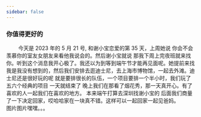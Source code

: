 ```yaml
---
sidebar: false
---
```


### 你值得更好的

&emsp; &emsp;今天是 2023 年的 5 月 21 号, 和谢小宝恋爱的第 35 天，上周她说 你会不会羡慕你的室友女朋友来看他我说会的。然后谢小宝就说 那我下周上完夜班就来找你。听到这个消息我开心极了。我还以为到等到端午节才能再见面呢。她提前来找我是我没有想到的，然后我们安排去逛迪士尼，去上海市博物馆，一起去外滩。迪士尼还是很好玩的呢 就是要排很长的队伍，一个项目要排一个半小时，我们玩了五六个经典的项目 一天就结束了 晚上我们在那看了烟花秀，那一天真开心。有了喜欢的人一起我们在喜欢的地方。
本来端午打算去深圳找谢小宝的 后面我们商量了一下决定回家，哎哈哈家在一块真不错。这样可以一起回家一起见爸妈。
&emsp; &emsp;
图片图片嘿嘿。。。
